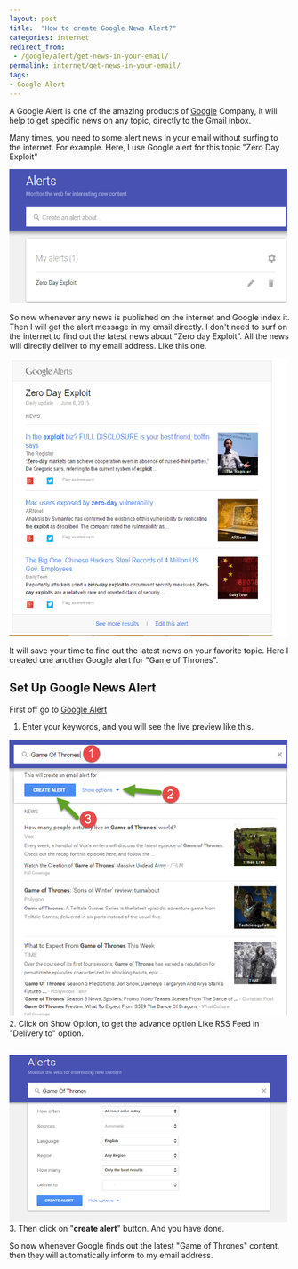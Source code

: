 ```yaml
---
layout: post
title:  "How to create Google News Alert?"
categories: internet
redirect_from:
 - /google/alert/get-news-in-your-email/
permalink: internet/get-news-in-your-email/
tags: 
- Google-Alert
---
```


A Google Alert is one of the amazing products of <a href="/google/">Google</a> Company, it will help to get specific news on any topic, directly to the Gmail inbox.

Many times, you need to some alert news in your email without surfing to the internet. For example. Here, I use Google alert for this topic "Zero Day Exploit"

<img alt="Google Alert News" src="/images/google-alert-news.png" height="241" title="Google Alert News" width="500" /><br />

So now whenever any news is published on the internet and Google index it. Then I will get the alert message in my email directly. I don't need to surf on the internet to find out the latest news about "Zero day Exploit”. All the news will directly deliver to my email address. Like this one.

<img alt="Google Alert Emails" src="/images/google-alerts-email.png" height="500" title="Google Alerts Email" width="500" /><br />

It will save your time to find out the latest news on your favorite topic. Here I created one another Google alert for "Game of Thrones". 

## Set Up Google News Alert ##

First off go to <a href="https://www.google.com/alerts" rel="nofollow" target="_blank">Google Alert</a>


1. Enter your keywords, and you will see the live preview like this.<br/>

<img alt="Google Alert News Preview" src="/images/google-alert-preview.png" height="500" title="Google Alert News" width="500" /><br />
2. Click on Show Option, to get the advance option Like RSS Feed in "Delivery to" option.<br/><br/>

<img alt="Google Alert Option" src="/images/google-alert-option.png" height="300" title="Google Alert Option" width="500" /><br />
3. Then click on "**create alert**" button. And you have done.

So now whenever Google finds out the latest "Game of Thrones" content, then they will automatically inform to my email address.